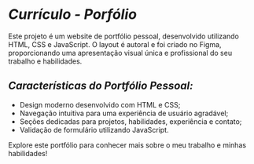 # ***Currículo - Porfólio***

Este projeto é um website de portfólio pessoal, desenvolvido utilizando HTML, CSS e JavaScript. O layout é autoral e foi criado no Figma, proporcionando uma apresentação visual única e profissional do seu trabalho e habilidades.

## ***Características do Portfólio Pessoal:***

- Design moderno desenvolvido com HTML e CSS;
- Navegação intuitiva para uma experiência de usuário agradável;
- Seções dedicadas para projetos, habilidades, experiência e contato;
- Validação de formulário utilizando JavaScript.

Explore este portfólio para conhecer mais sobre o meu trabalho e minhas habilidades!
